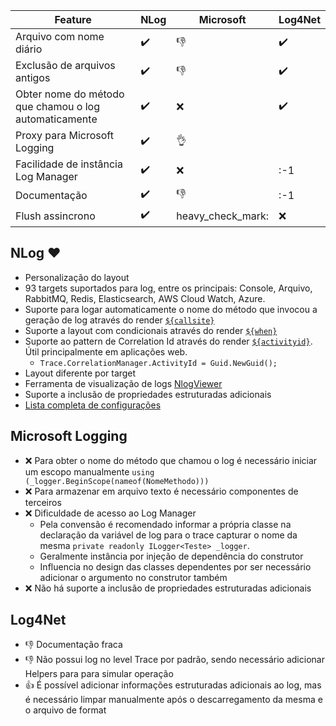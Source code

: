 | Feature                                               | NLog                  | Microsoft         | Log4Net               |
|-------------------------------------------------------|-----------------------|-------------------|-----------------------|
| Arquivo com nome diário                               | :heavy_check_mark:    | :-1:              | :heavy_check_mark:    |
| Exclusão de arquivos antigos                          | :heavy_check_mark:    | :-1:              | :heavy_check_mark:    |
| Obter nome do método que chamou o log automaticamente | :heavy_check_mark:    | :x:               | :heavy_check_mark:    |
| Proxy para Microsoft Logging                          | :heavy_check_mark:    | :ok_hand:         |                       |
| Facilidade de instância Log Manager                   | :heavy_check_mark:    | :x:               | :-1                   |
| Documentação                                          | :heavy_check_mark:    | :-1:              | :-1                   |
| Flush assincrono                                      | :heavy_check_mark:    | heavy_check_mark: | :x:                   |

## NLog :heart:

- Personalização do layout
- 93 targets suportados para log, entre os principais: Console, Arquivo, RabbitMQ, Redis, Elasticsearch, AWS Cloud Watch, Azure.
- Suporte para logar automaticamente o nome do método que invocou a geração de log através do render [`${callsite}`](https://github.com/NLog/NLog/wiki/Callsite-Layout-Renderer)
- Suporte a layout com condicionais através do render [`${when}`](https://github.com/NLog/NLog/wiki/When-Layout-Renderer)
- Suporte ao pattern de Correlation Id através do render [`${activityid}`](https://github.com/NLog/NLog/wiki/Trace-Activity-Id-Layout-Renderer). Útil principalmente em aplicações web.
  - ```Trace.CorrelationManager.ActivityId = Guid.NewGuid();```
- Layout diferente por target
- Ferramenta de visualização de logs [NlogViewer](https://github.com/dojo90/NLogViewer)
- Suporte a inclusão de propriedades estruturadas adicionais
- [Lista completa de configurações](https://nlog-project.org/config/?tab=layout-renderers)
 

## Microsoft Logging

- :x: Para obter o nome do método que chamou o log é necessário iniciar um escopo manualmente ```using (_logger.BeginScope(nameof(NomeMethodo)))```
- :x: Para armazenar em arquivo texto é necessário componentes de terceiros
- :x: Dificuldade de acesso ao Log Manager
  - Pela convensão é recomendado informar a própria classe na declaração da variável de log para o trace capturar o nome da mesma ```private readonly ILogger<Teste> _logger```. 
  - Geralmente instância por injeção de dependência do construtor
  - Influencia no design das classes dependentes por ser necessário adicionar o argumento no construtor também
 - :x: Não há suporte a inclusão de propriedades estruturadas adicionais

## Log4Net

- :-1: Documentação fraca
- :-1: Não possui log no level Trace por padrão, sendo necessário adicionar Helpers para para simular operação
- :+1: É possível adicionar informações estruturadas adicionais ao log, mas é necessário limpar manualmente após o descarregamento da mesma e o arquivo de format
